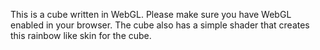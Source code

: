 This is a cube written in WebGL. Please make sure you have WebGL enabled in your browser. The cube also has a simple shader that creates this rainbow like skin for the cube. 
